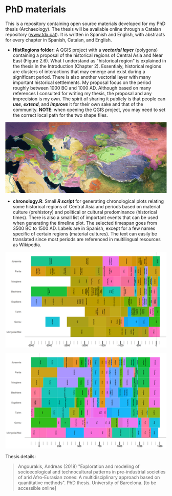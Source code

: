 # PhD materials
This is a repository containing open source materials developed for my PhD thesis (Archaeology). The thesis will be available online through a Catalan repository (www.tdx.cat). It is written in Spanish and English, with abstracts for every chapter in Spanish, Catalan, and English.

- **HistRegions folder**: A QGIS project with a **_vectorial layer_** (polygons) containing a proposal of the historical regions of Central Asia and Near East (Figure 2.6). What I understand as "historical region" is explained in the thesis in the Introduction (Chapter 2). Essentialy, historical regions are clusters of interactions that may emerge and exist during a significant period. There is also another vectorial layer with many important historical settlements. My proposal focus on the period roughly between 1000 BC and 1000 AD. Although based on many references I consulted for writing my thesis, the proposal and any imprecision is my own. The spirit of sharing it publicly is that people can **_use_**, **_extend_**, and **_improve_** it for their own sake and that of the community. **NOTE**: when opening the QGIS project, you may need to set the correct local path for the two shape files.

![Eurasia.jpg](Eurasia.jpg)

- **chronology.R**: Small **_R script_** for generating chronological plots relating some historical regions of Central Asia and periods based on material culture (prehistory) and political or cultural predominance (historical times). There is also a small list of important events that can be used when generating the timeline plot. The selected timespan goes from 3500 BC to 1500 AD. Labels are in Spanish, except for a few names specific of certain regions (material cultures). The text can easily be translated since most periods are referenced in multilingual resources as Wikipedia.

![cronologia_1.png](cronologia_1.png)

![cronologia_2.png](cronologia_2.png)

Thesis details:

>Angourakis, Andreas (2018) "Exploration and modeling of socioecological and technocultural patterns in pre-industrial societies of arid Afro-Eurasian zones: A multidisciplinary approach based on quantitative methods". PhD thesis. University of Barcelona. [to be accessible online]
